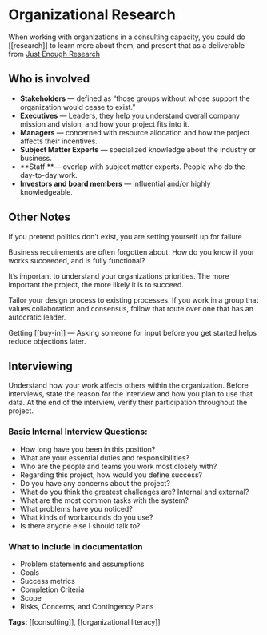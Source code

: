 # Organizational Research

When working with organizations in a consulting capacity, you could do [[research]] to learn more about them, and present that as a deliverable from [Just Enough Research](https://abookapart.com/products/just-enough-research)

## Who is involved

- **Stakeholders** — defined as “those groups without whose support the organization would cease to exist.”
- **Executives** — Leaders, they help you understand overall company mission and vision, and how your project fits into it.
- **Managers** — concerned with resource allocation and how the project affects their incentives.
- **Subject Matter Experts** — specialized knowledge about the industry or business.
- **Staff **— overlap with subject matter experts. People who do the day-to-day work.
- **Investors and board members** — influential and/or highly knowledgeable.

## Other Notes

If you pretend politics don’t exist, you are setting yourself up for failure
 
Business requirements are often forgotten about. How do you know if your works succeeded, and is fully functional?

It’s important to understand your organizations priorities. The more important the project, the more likely it is to succeed.

Tailor your design process to existing processes. If you work in a group that values collaboration and consensus, follow that route over one that has an autocratic leader.

Getting [[buy-in]] — Asking someone for input before you get started helps reduce objections later.

## Interviewing

Understand how your work affects others within the organization. Before interviews, state the reason for the interview and how you plan to use that data. At the end of the interview, verify their participation throughout the project.


### Basic Internal Interview Questions: 
  - How long have you been in this position?
  - What are your essential duties and responsibilities?
  - Who are the people and teams you work most closely with?
  - Regarding this project, how would you define success?
  - Do you have any concerns about the project?
  - What do you think the greatest challenges are? Internal and external?
  - What are the most common tasks with the system?
  - What problems have you noticed?
  - What kinds of workarounds do you use?
  - Is there anyone else I should talk to?

### What to include in documentation

  - Problem statements and assumptions
  - Goals
  - Success metrics
  - Completion Criteria
  - Scope
  - Risks, Concerns, and Contingency Plans

  **Tags:** [[consulting]], [[organizational literacy]]